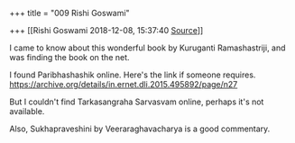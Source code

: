 +++
title = "009 Rishi Goswami"

+++
[[Rishi Goswami	2018-12-08, 15:37:40 [Source](https://groups.google.com/g/bvparishat/c/Rb64IicFPCs)]]



I came to know about this wonderful book by Kuruganti Ramashastriji, and was finding the book on the net.

I found Paribhashashik online. Here's the link if someone requires.  
<https://archive.org/details/in.ernet.dli.2015.495892/page/n27>

But I couldn't find Tarkasangraha Sarvasvam online, perhaps it's not available.

Also, Sukhapraveshini by Veeraraghavacharya is a good commentary.

